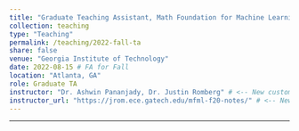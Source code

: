 ```yaml
---
title: "Graduate Teaching Assistant, Math Foundation for Machine Learning (ECE 7750)"
collection: teaching
type: "Teaching"
permalink: /teaching/2022-fall-ta
share: false
venue: "Georgia Institute of Technology"
date: 2022-08-15 # FA for Fall
location: "Atlanta, GA"
role: Graduate TA
instructor: "Dr. Ashwin Pananjady, Dr. Justin Romberg" # <-- New custom field
instructor_url: "https://jrom.ece.gatech.edu/mfml-f20-notes/" # <-- New custom field
---
```

---